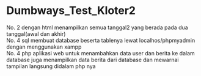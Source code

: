 # Dumbways_Test_Kloter2
No. 2 dengan html menampilkan semua tanggal2 yang berada pada dua tanggal(awal dan akhir) <br>
No. 4 sql membuat database beserta tablenya lewat localhos/phpmyadmin dengan menggunakan xampp <br/>
No. 4 php aplikasi web untuk menambahkan data user dan berita ke dalam database juga menampilkan data berita dari database dan mewarnai tampilan langsung didalam php nya


